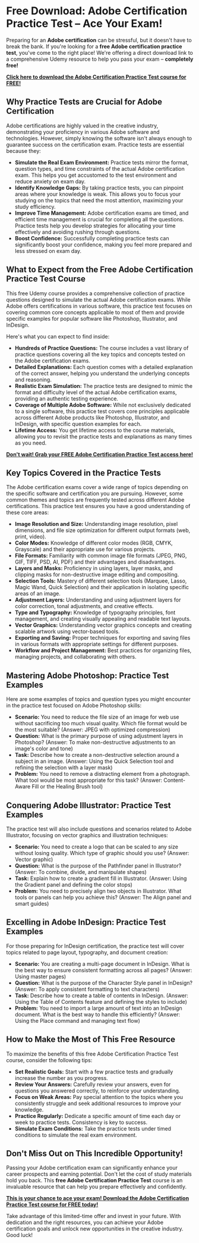 # Free Download: Adobe Certification Practice Test – Ace Your Exam!

Preparing for an **Adobe certification** can be stressful, but it doesn't have to break the bank. If you're looking for a **free Adobe certification practice test**, you've come to the right place! We're offering a direct download link to a comprehensive Udemy resource to help you pass your exam – **completely free!**

[**Click here to download the Adobe Certification Practice Test course for FREE!**](https://udemywork.com/adobe-certification-practice-test)

## Why Practice Tests are Crucial for Adobe Certification

Adobe certifications are highly valued in the creative industry, demonstrating your proficiency in various Adobe software and technologies. However, simply knowing the software isn't always enough to guarantee success on the certification exam. Practice tests are essential because they:

*   **Simulate the Real Exam Environment:** Practice tests mirror the format, question types, and time constraints of the actual Adobe certification exam. This helps you get accustomed to the test environment and reduce anxiety on exam day.
*   **Identify Knowledge Gaps:** By taking practice tests, you can pinpoint areas where your knowledge is weak. This allows you to focus your studying on the topics that need the most attention, maximizing your study efficiency.
*   **Improve Time Management:** Adobe certification exams are timed, and efficient time management is crucial for completing all the questions. Practice tests help you develop strategies for allocating your time effectively and avoiding rushing through questions.
*   **Boost Confidence:** Successfully completing practice tests can significantly boost your confidence, making you feel more prepared and less stressed on exam day.

## What to Expect from the Free Adobe Certification Practice Test Course

This free Udemy course provides a comprehensive collection of practice questions designed to simulate the actual Adobe certification exams. While Adobe offers certifications in various software, this practice test focuses on covering common core concepts applicable to most of them and provide specific examples for popular software like Photoshop, Illustrator, and InDesign.

Here's what you can expect to find inside:

*   **Hundreds of Practice Questions:** The course includes a vast library of practice questions covering all the key topics and concepts tested on the Adobe certification exams.
*   **Detailed Explanations:** Each question comes with a detailed explanation of the correct answer, helping you understand the underlying concepts and reasoning.
*   **Realistic Exam Simulation:** The practice tests are designed to mimic the format and difficulty level of the actual Adobe certification exams, providing an authentic testing experience.
*   **Coverage of Multiple Adobe Software:** While not exclusively dedicated to a single software, this practice test covers core principles applicable across different Adobe products like Photoshop, Illustrator, and InDesign, with specific question examples for each.
*   **Lifetime Access:** You get lifetime access to the course materials, allowing you to revisit the practice tests and explanations as many times as you need.

[**Don't wait! Grab your FREE Adobe Certification Practice Test access here!**](https://udemywork.com/adobe-certification-practice-test)

## Key Topics Covered in the Practice Tests

The Adobe certification exams cover a wide range of topics depending on the specific software and certification you are pursuing. However, some common themes and topics are frequently tested across different Adobe certifications. This practice test ensures you have a good understanding of these core areas:

*   **Image Resolution and Size:** Understanding image resolution, pixel dimensions, and file size optimization for different output formats (web, print, video).
*   **Color Modes:** Knowledge of different color modes (RGB, CMYK, Grayscale) and their appropriate use for various projects.
*   **File Formats:** Familiarity with common image file formats (JPEG, PNG, GIF, TIFF, PSD, AI, PDF) and their advantages and disadvantages.
*   **Layers and Masks:** Proficiency in using layers, layer masks, and clipping masks for non-destructive image editing and compositing.
*   **Selection Tools:** Mastery of different selection tools (Marquee, Lasso, Magic Wand, Quick Selection) and their application in isolating specific areas of an image.
*   **Adjustment Layers:** Understanding and using adjustment layers for color correction, tonal adjustments, and creative effects.
*   **Type and Typography:** Knowledge of typography principles, font management, and creating visually appealing and readable text layouts.
*   **Vector Graphics:** Understanding vector graphics concepts and creating scalable artwork using vector-based tools.
*   **Exporting and Saving:** Proper techniques for exporting and saving files in various formats with appropriate settings for different purposes.
*   **Workflow and Project Management:** Best practices for organizing files, managing projects, and collaborating with others.

## Mastering Adobe Photoshop: Practice Test Examples

Here are some examples of topics and question types you might encounter in the practice test focused on Adobe Photoshop skills:

*   **Scenario:** You need to reduce the file size of an image for web use without sacrificing too much visual quality. Which file format would be the most suitable? (Answer: JPEG with optimized compression)
*   **Question:** What is the primary purpose of using adjustment layers in Photoshop? (Answer: To make non-destructive adjustments to an image's color and tone)
*   **Task:** Describe how to create a non-destructive selection around a subject in an image. (Answer: Using the Quick Selection tool and refining the selection with a layer mask)
*   **Problem:** You need to remove a distracting element from a photograph. What tool would be most appropriate for this task? (Answer: Content-Aware Fill or the Healing Brush tool)

## Conquering Adobe Illustrator: Practice Test Examples

The practice test will also include questions and scenarios related to Adobe Illustrator, focusing on vector graphics and illustration techniques:

*   **Scenario:** You need to create a logo that can be scaled to any size without losing quality. Which type of graphic should you use? (Answer: Vector graphic)
*   **Question:** What is the purpose of the Pathfinder panel in Illustrator? (Answer: To combine, divide, and manipulate shapes)
*   **Task:** Explain how to create a gradient fill in Illustrator. (Answer: Using the Gradient panel and defining the color stops)
*   **Problem:** You need to precisely align two objects in Illustrator. What tools or panels can help you achieve this? (Answer: The Align panel and smart guides)

## Excelling in Adobe InDesign: Practice Test Examples

For those preparing for InDesign certification, the practice test will cover topics related to page layout, typography, and document creation:

*   **Scenario:** You are creating a multi-page document in InDesign. What is the best way to ensure consistent formatting across all pages? (Answer: Using master pages)
*   **Question:** What is the purpose of the Character Style panel in InDesign? (Answer: To apply consistent formatting to text characters)
*   **Task:** Describe how to create a table of contents in InDesign. (Answer: Using the Table of Contents feature and defining the styles to include)
*   **Problem:** You need to import a large amount of text into an InDesign document. What is the best way to handle this efficiently? (Answer: Using the Place command and managing text flow)

## How to Make the Most of This Free Resource

To maximize the benefits of this free Adobe Certification Practice Test course, consider the following tips:

*   **Set Realistic Goals:** Start with a few practice tests and gradually increase the number as you progress.
*   **Review Your Answers:** Carefully review your answers, even for questions you answered correctly, to reinforce your understanding.
*   **Focus on Weak Areas:** Pay special attention to the topics where you consistently struggle and seek additional resources to improve your knowledge.
*   **Practice Regularly:** Dedicate a specific amount of time each day or week to practice tests. Consistency is key to success.
*   **Simulate Exam Conditions:** Take the practice tests under timed conditions to simulate the real exam environment.

## Don't Miss Out on This Incredible Opportunity!

Passing your Adobe certification exam can significantly enhance your career prospects and earning potential. Don't let the cost of study materials hold you back. This **free Adobe Certification Practice Test** course is an invaluable resource that can help you prepare effectively and confidently.

[**This is your chance to ace your exam! Download the Adobe Certification Practice Test course for FREE today!**](https://udemywork.com/adobe-certification-practice-test)

Take advantage of this limited-time offer and invest in your future. With dedication and the right resources, you can achieve your Adobe certification goals and unlock new opportunities in the creative industry. Good luck!

